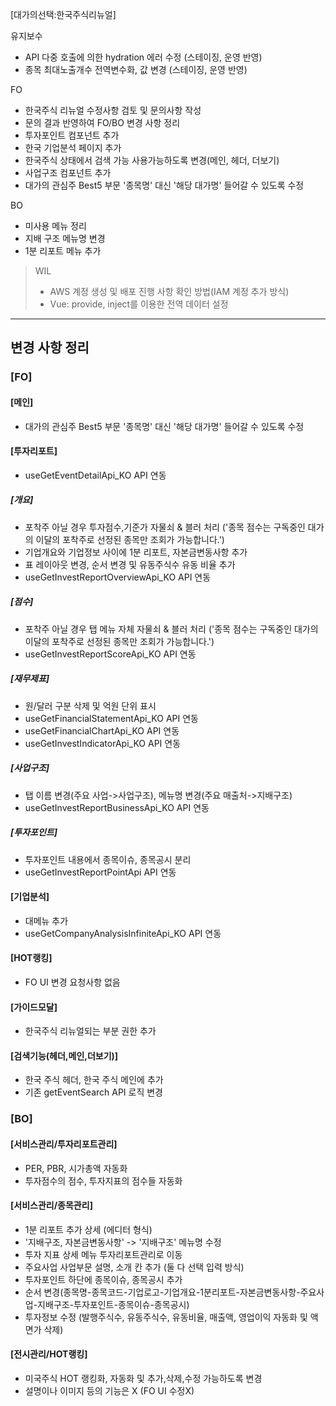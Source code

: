[대가의선택:한국주식리뉴얼]

유지보수

- API 다중 호출에 의한 hydration 에러 수정 (스테이징, 운영 반영)
- 종목 최대노출개수 전역변수화, 값 변경 (스테이징, 운영 반영)

FO

- 한국주식 리뉴얼 수정사항 검토 및 문의사항 작성
- 문의 결과 반영하여 FO/BO 변경 사항 정리
- 투자포인트 컴포넌트 추가
- 한국 기업분석 페이지 추가
- 한국주식 상태에서 검색 가능 사용가능하도록 변경(메인, 헤더, 더보기)
- 사업구조 컴포넌트 추가
- 대가의 관심주 Best5 부문 '종목명' 대신 '해당 대가명' 들어갈 수 있도록 수정

BO

- 미사용 메뉴 정리
- 지배 구조 메뉴명 변경
- 1분 리포트 메뉴 추가

> WIL
>
> - AWS 계정 생성 및 배포 진행 사항 확인 방법(IAM 계정 추가 방식)
> - Vue: provide, inject를 이용한 전역 데이터 설정

---

## 변경 사항 정리

### [FO]

#### [메인]

- 대가의 관심주 Best5 부문 '종목명' 대신 '해당 대가명' 들어갈 수 있도록 수정

#### [투자리포트]

- useGetEventDetailApi_KO API 연동

##### [개요]

- 포착주 아닐 경우 투자점수,기준가 자물쇠 & 블러 처리 ('종목 점수는 구독중인 대가의 이달의 포착주로 선정된 종목만 조회가 가능합니다.')
- 기업개요와 기업정보 사이에 1분 리포트, 자본금변동사항 추가
- 표 레이아웃 변경, 순서 변경 및 유동주식수 유동 비율 추가
- useGetInvestReportOverviewApi_KO API 연동

##### [점수]

- 포착주 아닐 경우 탭 메뉴 자체 자물쇠 & 블러 처리 ('종목 점수는 구독중인 대가의 이달의 포착주로 선정된 종목만 조회가 가능합니다.')
- useGetInvestReportScoreApi_KO API 연동

##### [재무제표]

- 원/달러 구분 삭제 및 억원 단위 표시
- useGetFinancialStatementApi_KO API 연동
- useGetFinancialChartApi_KO API 연동
- useGetInvestIndicatorApi_KO API 연동

##### [사업구조]

- 탭 이름 변경(주요 사업->사업구조), 메뉴명 변경(주요 매출처->지배구조)
- useGetInvestReportBusinessApi_KO API 연동

##### [투자포인트]

- 투자포인트 내용에서 종목이슈, 종목공시 분리
- useGetInvestReportPointApi API 연동

#### [기업분석]

- 대메뉴 추가
- useGetCompanyAnalysisInfiniteApi_KO API 연동

#### [HOT랭킹]

- FO UI 변경 요청사항 없음

#### [가이드모달]

- 한국주식 리뉴얼되는 부분 권한 추가

#### [검색기능(헤더,메인,더보기)]

- 한국 주식 헤더, 한국 주식 메인에 추가
- 기존 getEventSearch API 로직 변경

### [BO]

#### [서비스관리/투자리포트관리]

- PER, PBR, 시가총액 자동화
- 투자점수의 점수, 투자지표의 점수들 자동화

#### [서비스관리/종목관리]

- 1분 리포트 추가 상세 (에디터 형식)
- '지배구조, 자본금변동사항' -> '지배구조' 메뉴명 수정
- 투자 지표 상세 메뉴 투자리포트관리로 이동
- 주요사업 사업부문 설명, 소개 칸 추가 (둘 다 선택 입력 방식)
- 투자포인트 하단에 종목이슈, 종목공시 추가
- 순서 변경(종목명-종목코드-기업로고-기업개요-1분리포트-자본금변동사항-주요사업-지배구조-투자포인트-종목이슈-종목공시)
- 투자정보 수정 (발행주식수, 유동주식수, 유동비율, 매출액, 영업이익 자동화 및 액면가 삭제)

#### [전시관리/HOT랭킹]

- 미국주식 HOT 랭킹화, 자동화 및 추가,삭제,수정 가능하도록 변경
- 설명이나 이미지 등의 기능은 X (FO UI 수정X)

